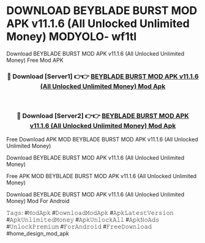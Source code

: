 # DOWNLOAD BEYBLADE BURST MOD APK v11.1.6 (All Unlocked Unlimited Money) MODYOLO- wf1tl
Download BEYBLADE BURST MOD APK v11.1.6 (All Unlocked Unlimited Money) Free Mod APK

<div align="center">
<h3>🔴 Download [Server1] 👉👉 <a href="https://apk-comot.site?title=BEYBLADE_BURST_MOD_APK_v11.1.6_(All_Unlocked_Unlimited_Money)">BEYBLADE BURST MOD APK v11.1.6 (All Unlocked Unlimited Money) Mod Apk</a></h3><br>

<h3>🔴 Download [Server2] 👉👉 <a href="https://apk-comot.site?title=BEYBLADE_BURST_MOD_APK_v11.1.6_(All_Unlocked_Unlimited_Money)">BEYBLADE BURST MOD APK v11.1.6 (All Unlocked Unlimited Money) Mod Apk</a></h3>
</div>


Free Download APK MOD BEYBLADE BURST MOD APK v11.1.6 (All Unlocked Unlimited Money)

Download BEYBLADE BURST MOD APK v11.1.6 (All Unlocked Unlimited Money) 

Free APK MOD BEYBLADE BURST MOD APK v11.1.6 (All Unlocked Unlimited Money) 

Download BEYBLADE BURST MOD APK v11.1.6 (All Unlocked Unlimited Money) Mod For Android

𝚃𝚊𝚐𝚜: #𝙼𝚘𝚍𝙰𝚙𝚔 #𝙳𝚘𝚠𝚗𝚕𝚘𝚊𝚍𝙼𝚘𝚍𝙰𝚙𝚔 #𝙰𝚙𝚔𝙻𝚊𝚝𝚎𝚜𝚝𝚅𝚎𝚛𝚜𝚒𝚘𝚗 #𝙰𝚙𝚔𝚄𝚗𝚕𝚒𝚖𝚒𝚝𝚎𝚍𝙼𝚘𝚗𝚎𝚢 #𝙰𝚙𝚔𝚄𝚗𝚕𝚘𝚌𝚔𝙰𝚕𝚕 #𝙰𝚙𝚔𝙽𝚘𝙰𝚍𝚜 #𝚄𝚗𝚕𝚘𝚌𝚔𝙿𝚛𝚎𝚖𝚒𝚞𝚖 #𝙵𝚘𝚛𝙰𝚗𝚍𝚛𝚘𝚒𝚍 #𝙵𝚛𝚎𝚎𝙳𝚘𝚠𝚗𝚕𝚘𝚊𝚍 #home_design_mod_apk